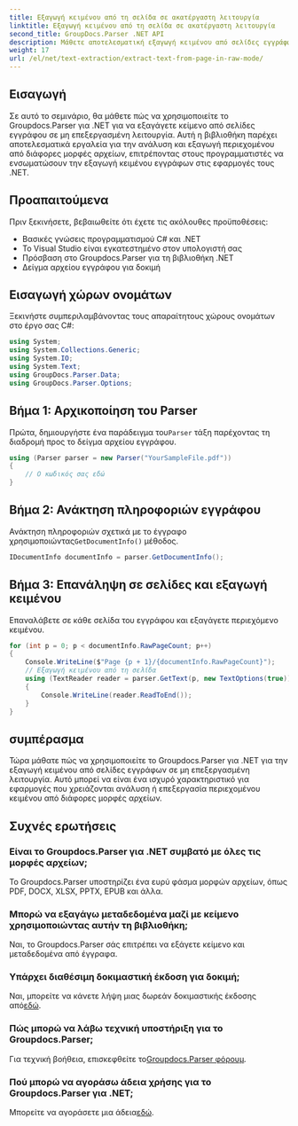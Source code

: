 ```yaml
---
title: Εξαγωγή κειμένου από τη σελίδα σε ακατέργαστη λειτουργία
linktitle: Εξαγωγή κειμένου από τη σελίδα σε ακατέργαστη λειτουργία
second_title: GroupDocs.Parser .NET API
description: Μάθετε αποτελεσματική εξαγωγή κειμένου από σελίδες εγγράφων χρησιμοποιώντας το Groupdocs.Parser για .NET σε αυτό το περιεκτικό σεμινάριο.
weight: 17
url: /el/net/text-extraction/extract-text-from-page-in-raw-mode/
---
```

## Εισαγωγή
Σε αυτό το σεμινάριο, θα μάθετε πώς να χρησιμοποιείτε το Groupdocs.Parser για .NET για να εξαγάγετε κείμενο από σελίδες εγγράφου σε μη επεξεργασμένη λειτουργία. Αυτή η βιβλιοθήκη παρέχει αποτελεσματικά εργαλεία για την ανάλυση και εξαγωγή περιεχομένου από διάφορες μορφές αρχείων, επιτρέποντας στους προγραμματιστές να ενσωματώσουν την εξαγωγή κειμένου εγγράφων στις εφαρμογές τους .NET.
## Προαπαιτούμενα
Πριν ξεκινήσετε, βεβαιωθείτε ότι έχετε τις ακόλουθες προϋποθέσεις:
- Βασικές γνώσεις προγραμματισμού C# και .NET
- Το Visual Studio είναι εγκατεστημένο στον υπολογιστή σας
- Πρόσβαση στο Groupdocs.Parser για τη βιβλιοθήκη .NET
- Δείγμα αρχείου εγγράφου για δοκιμή

## Εισαγωγή χώρων ονομάτων
Ξεκινήστε συμπεριλαμβάνοντας τους απαραίτητους χώρους ονομάτων στο έργο σας C#:
```csharp
using System;
using System.Collections.Generic;
using System.IO;
using System.Text;
using GroupDocs.Parser.Data;
using GroupDocs.Parser.Options;
```
## Βήμα 1: Αρχικοποίηση του Parser
 Πρώτα, δημιουργήστε ένα παράδειγμα του`Parser` τάξη παρέχοντας τη διαδρομή προς το δείγμα αρχείου εγγράφου.
```csharp
using (Parser parser = new Parser("YourSampleFile.pdf"))
{
    // Ο κωδικός σας εδώ
}
```
## Βήμα 2: Ανάκτηση πληροφοριών εγγράφου
 Ανάκτηση πληροφοριών σχετικά με το έγγραφο χρησιμοποιώντας`GetDocumentInfo()` μέθοδος.
```csharp
IDocumentInfo documentInfo = parser.GetDocumentInfo();
```
## Βήμα 3: Επανάληψη σε σελίδες και εξαγωγή κειμένου
Επαναλάβετε σε κάθε σελίδα του εγγράφου και εξαγάγετε περιεχόμενο κειμένου.
```csharp
for (int p = 0; p < documentInfo.RawPageCount; p++)
{
    Console.WriteLine($"Page {p + 1}/{documentInfo.RawPageCount}");
    // Εξαγωγή κειμένου από τη σελίδα
    using (TextReader reader = parser.GetText(p, new TextOptions(true)))
    {
        Console.WriteLine(reader.ReadToEnd());
    }
}
```

## συμπέρασμα
Τώρα μάθατε πώς να χρησιμοποιείτε το Groupdocs.Parser για .NET για την εξαγωγή κειμένου από σελίδες εγγράφων σε μη επεξεργασμένη λειτουργία. Αυτό μπορεί να είναι ένα ισχυρό χαρακτηριστικό για εφαρμογές που χρειάζονται ανάλυση ή επεξεργασία περιεχομένου κειμένου από διάφορες μορφές αρχείων.

## Συχνές ερωτήσεις
### Είναι το Groupdocs.Parser για .NET συμβατό με όλες τις μορφές αρχείων;
Το Groupdocs.Parser υποστηρίζει ένα ευρύ φάσμα μορφών αρχείων, όπως PDF, DOCX, XLSX, PPTX, EPUB και άλλα.
### Μπορώ να εξαγάγω μεταδεδομένα μαζί με κείμενο χρησιμοποιώντας αυτήν τη βιβλιοθήκη;
Ναι, το Groupdocs.Parser σάς επιτρέπει να εξάγετε κείμενο και μεταδεδομένα από έγγραφα.
### Υπάρχει διαθέσιμη δοκιμαστική έκδοση για δοκιμή;
 Ναι, μπορείτε να κάνετε λήψη μιας δωρεάν δοκιμαστικής έκδοσης από[εδώ](https://releases.groupdocs.com/).
### Πώς μπορώ να λάβω τεχνική υποστήριξη για το Groupdocs.Parser;
 Για τεχνική βοήθεια, επισκεφθείτε το[Groupdocs.Parser φόρουμ](https://forum.groupdocs.com/c/parser/17).
### Πού μπορώ να αγοράσω άδεια χρήσης για το Groupdocs.Parser για .NET;
 Μπορείτε να αγοράσετε μια άδεια[εδώ](https://purchase.groupdocs.com/buy).